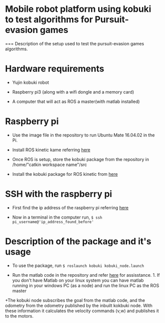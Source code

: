 # Mobile robot platform using kobuki to test algorithms for Pursuit-evasion games
===
Description of the setup used to test the pursuit-evasion games algorithms.

Hardware  requirements
===
+ Yujin kobuki robot

+ Raspberry pi3 (along with a wifi dongle and a memory card)

+ A computer that will act as ROS a master(with matlab installed)

Raspberry pi 
===
+ Use the image file in the repository to run Ubuntu Mate 16.04.02 in the Pi.

+ Install ROS kinetic kame referring [here](http://www.instructables.com/id/How-to-Install-ROS-Kinetic-on-Raspberry-Pi-3/)

+ Once ROS is setup, store the kobuki package from the repository in /home/"catkin workspace name"/src

+ Install the kobuki package for ROS kinetic from [here](http://wiki.ros.org/kobuki/Tutorials/Installation)

SSH with the raspberry pi 
===
+ First find the ip address of the raspberry pi referring [here](https://www.raspberrypi.org/documentation/remote-access/ip-address.md)

+ Now in a terminal in the computer run,
`$ ssh pi_username@'ip_address_found_before'`

Description of the package and it's usage
===
+ To use the package, run
`$ roslaunch kobuki kobuki_node.launch`

+ Run the matlab code in the repository and refer [here](https://in.mathworks.com/hardware-support/robot-operating-system.html) for assisstance.
          1. If you don't have Matlab on your linux system you can have matlab running in your windows PC (as a node) and run the linux PC as the ROS master

+The kobuki node subscribes the goal from the matlab code, and the odometry from the odometry published by the inbuilt kokbuki node. With these information it calculates the velocity commands (v,w) and publishes it to the motors.
          
 
